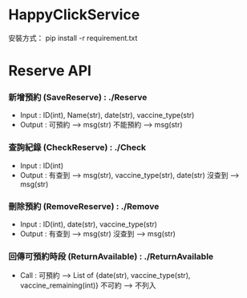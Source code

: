 # HappyClickService
安裝方式： pip install -r requirement.txt

# Reserve API

### 新增預約 (SaveReserve) : ./Reserve
- Input : ID(int), Name(str), date(str), vaccine_type(str)
- Output : 可預約 --> msg(str)
	   不能預約 --> msg(str)


### 查詢紀錄 (CheckReserve) : ./Check
- Input : ID(int)
- Output : 有查到 --> msg(str), vaccine_type(str), date(str)
	   沒查到 --> msg(str)

### 刪除預約 (RemoveReserve) : ./Remove
- Input : ID(int), date(str), vaccine_type(str)
- Output : 有查到 --> msg(str)
	   沒查到 --> msg(str)

### 回傳可預約時段 (ReturnAvailable) : ./ReturnAvailable
- Call : 可預約 --> List of {date(str), vaccine_type(str), vaccine_remaining(int)}
	 不可約 --> 不列入

